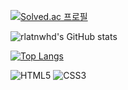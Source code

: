  [![Solved.ac 프로필](http://mazassumnida.wtf/api/v2/generate_badge?boj=rlatnwhd)](https://solved.ac/rlatnwhd)

![rlatnwhd's GitHub stats](https://github-readme-stats.vercel.app/api?username=rlatnwhd&show_icons=true&theme=dark)

[![Top Langs](https://github-readme-stats.vercel.app/api/top-langs/?username=rlatnwhdID&layout=compact&theme=dark&langs_count=8)](https://github.com/anuraghazra/github-readme-stats)

![HTML5](https://img.shields.io/badge/-HTML5-F05032?style=for-the-badge&logo=html5&logoColor=ffffff)
![CSS3](https://img.shields.io/badge/-CSS3-007ACC?style=for-the-badge&logo=css3)
